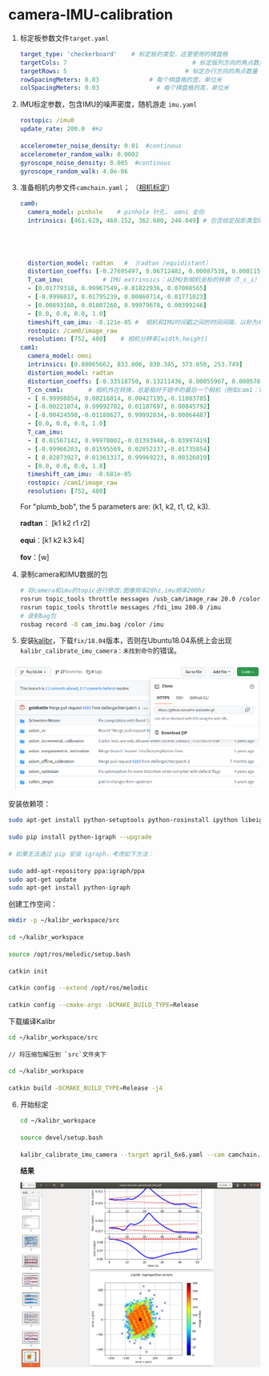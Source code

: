 # camera-IMU-calibration

1. 标定板参数文件`target.yaml`

   ```yaml
   target_type: 'checkerboard'    # 标定板的类型，这里使用的棋盘格
   targetCols: 7                                   # 标定版列方向的角点数量
   targetRows: 5                                 # 标定办行方向的角点数量
   rowSpacingMeters: 0.03              # 每个棋盘格的宽，单位米
   colSpacingMeters: 0.03                # 每个棋盘格的高，单位米
   ```

   

2. IMU标定参数，包含IMU的噪声密度，随机游走 `imu.yaml`

   ```yaml
   rostopic: /imu0
   update_rate: 200.0  #Hz
   
   accelerometer_noise_density: 0.01  #continous
   accelerometer_random_walk: 0.0002
   gyroscope_noise_density: 0.005  #continous
   gyroscope_random_walk: 4.0e-06
   ```

   

3. 准备相机内参文件`camchain.yaml`； （[相机标定](./camera-calibration.md)）

   ```yaml
   cam0:
     camera_model: pinhole    # pinhole 针孔， omni 全向
     intrinsics: [461.629, 460.152, 362.680, 246.049] # 包含给定投影类型的内部参数的向量。要素如下：
                                                                                                     # pinhole：[fu fv pu pv]
                                                                                                     # omni：[xi fu fv pu pv]
                                                                                                     # ds：[xi alpha fu fv pu pv]
                                                                                                     # eucm：[alpha beta fu fv pu pv]
     distortion_model: radtan   # （radtan /equidistant）
     distortion_coeffs: [-0.27695497, 0.06712482, 0.00087538, 0.00011556]    # 失真模型的参数向量
     T_cam_imu:           # IMU extrinsics：从IMU到相机坐标的转换（T_c_i）
     - [0.01779318, 0.99967549,-0.01822936, 0.07008565]
     - [-0.9998017, 0.01795239, 0.00860714,-0.01771023]
     - [0.00893160, 0.01807260, 0.99979678, 0.00399246]
     - [0.0, 0.0, 0.0, 1.0]
     timeshift_cam_imu: -8.121e-05 #  相机和IMU时间戳之间的时间间隔，以秒为单位（t_imu = t_cam + shift）
     rostopic: /cam0/image_raw
     resolution: [752, 480]    # 相机分辨率[width,height]
   cam1:
     camera_model: omni
     intrinsics: [0.80065662, 833.006, 830.345, 373.850, 253.749]
     distortion_model: radtan
     distortion_coeffs: [-0.33518750, 0.13211436, 0.00055967, 0.00057686]
     T_cn_cnm1:       # 相机外在转换，总是相对于链中的最后一个相机（例如cam1：T_cn_cnm1 = T_c1_c0，将cam0转换为cam1坐标）
     - [ 0.99998854, 0.00216014, 0.00427195,-0.11003785]
     - [-0.00221074, 0.99992702, 0.01187697, 0.00045792]
     - [-0.00424598,-0.01188627, 0.99992034,-0.00064487]
     - [0.0, 0.0, 0.0, 1.0]
     T_cam_imu:
     - [ 0.01567142, 0.99978002,-0.01393948,-0.03997419]
     - [-0.99966203, 0.01595569, 0.02052137,-0.01735854]
     - [ 0.02073927, 0.01361317, 0.99969223, 0.00326019]
     - [0.0, 0.0, 0.0, 1.0]
     timeshift_cam_imu: -8.681e-05 
     rostopic: /cam1/image_raw
     resolution: [752, 480]
   
   ```

   For "plumb_bob", the 5 parameters are: (k1, k2, t1, t2, k3).

   **radtan**： [k1 k2 r1 r2]

   **equi**：[k1 k2 k3 k4]

   **fov**：[w]

4. 录制camera和IMU数据的包
   ```bash
   # 将camera和imu的topic进行修改:图像频率20hz,imu频率200hz
   rosrun topic_tools throttle messages /usb_cam/image_raw 20.0 /color
   rosrun topic_tools throttle messages /fdi_imu 200.0 /imu
   # 录制bag包
   rosbag record -O cam_imu.bag /color /imu
   ```


5. 安装[kalibr](https://github.com/ethz-asl/kalibr/tree/fix/18.04)，下载`fix/18.04`版本，否则在Ubuntu18.04系统上会出现`kalibr_calibrate_imu_camera：未找到命令`的错误。

  [ ![kalibr网页](./pictures/kalibr_github.png)](https://github.com/ethz-asl/kalibr/tree/fix/18.04)

   

   安装依赖项：

   ```bash
   sudo apt-get install python-setuptools python-rosinstall ipython libeigen3-dev libboost-all-dev doxygen libopencv-dev ros-melodic-vision-opencv ros-melodic-image-transport-plugins ros-melodic-cmake-modules python-software-properties software-properties-common libpoco-dev python-matplotlib python-scipy python-git python-pip ipython libtbb-dev libblas-dev liblapack-dev python-catkin-tools libv4l-dev
   
   sudo pip install python-igraph --upgrade
   
   # 如果无法通过 pip 安装 igraph，考虑如下方法：
   
   sudo add-apt-repository ppa:igraph/ppa
   sudo apt-get update
   sudo apt-get install python-igraph
   ```
   
   
   
   创建工作空间：
   
   ```bash
   mkdir -p ~/kalibr_workspace/src
   
   cd ~/kalibr_workspace
   
   source /opt/ros/melodic/setup.bash
   
   catkin init
   
   catkin config --extend /opt/ros/melodic
   
   catkin config --cmake-args -DCMAKE_BUILD_TYPE=Release
   ```
   
   下载编译Kalibr
   
   ```bash
   cd ~/kalibr_workspace/src
   
   // 将压缩包解压到 `src`文件夹下
   
   cd ~/kalibr_workspace
   
   catkin build -DCMAKE_BUILD_TYPE=Release -j4
   ```
   



6. 开始标定

   ```bash
   cd ~/kalibr_workspace
   
   source devel/setup.bash
   
   kalibr_calibrate_imu_camera --target april_6x6.yaml --cam camchain.yaml --imu imu_adis16448.yaml --bag dynamic.bag --bag-from-to 5 45
   ```

   **结果**
   
   ![result](./pictures/kalibr_cam_imu.png)
   
   

